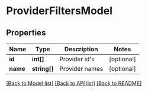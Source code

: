 # ProviderFiltersModel

## Properties
Name | Type | Description | Notes
------------ | ------------- | ------------- | -------------
**id** | **int[]** | Provider id&#39;s | [optional] 
**name** | **string[]** | Provider names | [optional] 

[[Back to Model list]](../README.md#documentation-for-models) [[Back to API list]](../README.md#documentation-for-api-endpoints) [[Back to README]](../README.md)


